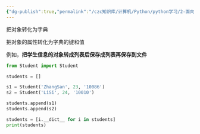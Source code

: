```yaml
---
{"dg-publish":true,"permalink":"/czc知识库/计算机/Python/python学习/2-面向对象/306-魔术方法：__dict__()/","dgPassFrontmatter":true,"created":"2024-12-02T18:08:44.450+08:00","updated":"2024-12-08T12:39:45.379+08:00"}
---
```



把对象转化为字典

把对象的属性转化为字典的键和值


例如，**把学生信息的对象转成列表后保存成列表再保存到文件**

```python
from Student import Student

students = []

s1 = Student('ZhangSan', 23, '10086')
s2 = Student('LiSi', 24, '10010')

students.append(s1)
students.append(s2)

students = [i.__dict__ for i in students]
print(students)
```